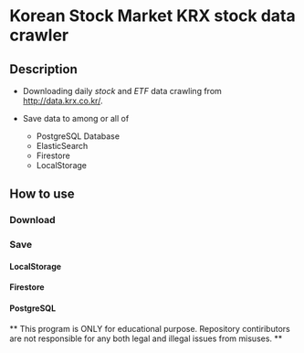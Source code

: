 # Korean Stock Market KRX stock data crawler
## Description
- Downloading daily *stock* and *ETF* data crawling from http://data.krx.co.kr/.

- Save data to among or all of
    - PostgreSQL Database
    - ElasticSearch
    - Firestore
    - LocalStorage

## How to use

### Download


### Save

#### LocalStorage

#### Firestore

#### PostgreSQL


** This program is ONLY for educational purpose. Repository contiributors are not responsible for any both legal and illegal issues from misuses. **